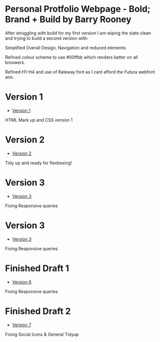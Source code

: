 
 
 
Personal Protfolio Webpage - Bold; Brand + Build by Barry Rooney
========================

After struggling with build for my first version I am wiping the slate clean and trying to build a second version with:

Simplified Overall Design, Navigation and reduced elements

Refined colour scheme to use #00ffbb which renders better on all broswers.

Refined H1-H4 and use of Raleway font as I cant afford the Futura webfont atm.

Version 1
=================

+ [Version 1](https://barryrooney.github.io/portfolio-site/index.html)

HTML Mark up and CSS version 1

Version 2
=================

+ [Version 2](https://barryrooney.github.io/portfolio-site/index2.html)

Tidy up and ready for flexboxing!

Version 3
=================

+ [Version 3](https://barryrooney.github.io/portfolio-site/index4.html)

Fixing Responsive queries

Version 3
=================

+ [Version 3](https://barryrooney.github.io/portfolio-site/index5.html)

Fixing Responsive queries

Finished Draft 1
=================

+ [Version 6](https://barryrooney.github.io/portfolio-site/index6.html)

Fixing Responsive queries

Finished Draft 2
=================

+ [Version 7](https://barryrooney.github.io/portfolio-site/index7.html)

Fixing Social Icons & General Tidyup